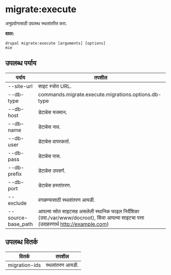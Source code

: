 # migrate:execute
अनुप्रयोगासाठी उपलब्ध स्थलांतरित करा.

**वापर:**
```
drupal migrate:execute [arguments] [options]
mie
```

## उपलब्ध पर्याय
पर्याय | तपशील
-------|-------------
--site-url | साइट स्त्रोत URL.
--db-type | commands.migrate.execute.migrations.options.db-type
--db-host | डेटाबेस यजमान.
--db-name | डेटाबेस नाव.
--db-user | डेटाबेस वापरकर्ता.
--db-pass | डेटाबेस पास.
--db-prefix | डेटाबेस उपसर्ग.
--db-port | डेटाबेस हस्तांतरण.
--exclude | वगळण्यासाठी स्थलांतरण आयडी.
--source-base_path | आपल्या स्रोत साइटसह असलेली स्थानिक फाइल निर्देशिका (उदा./var/www/docroot), किंवा आपल्या साइटचा पत्ता (उदाहरणार्थ http://example.com)

## उपलब्ध वितर्क
वितर्क | तपशील
---------|-------------
migration-ids | स्थलांतरण आयडी.
